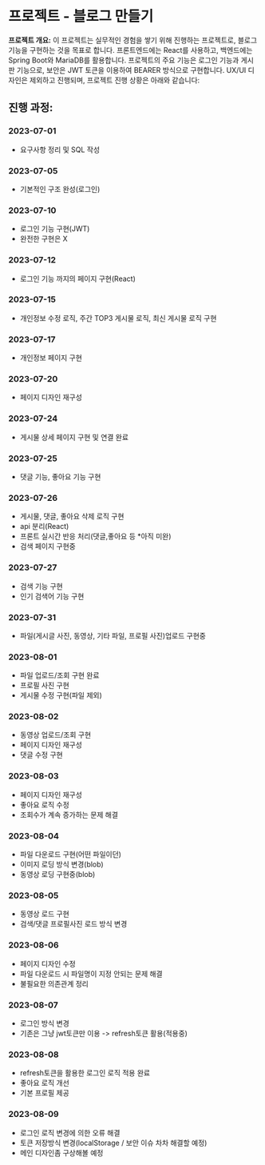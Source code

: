 # 프로젝트 - 블로그 만들기

**프로젝트 개요:**
이 프로젝트는 실무적인 경험을 쌓기 위해 진행하는 프로젝트로, 블로그 기능을 구현하는 것을 목표로 합니다. 프론트엔드에는 React를 사용하고, 백엔드에는 Spring Boot와 MariaDB를 활용합니다. 프로젝트의 주요 기능은 로그인 기능과 게시판 기능으로, 보안은 JWT 토큰을 이용하여 BEARER 방식으로 구현합니다. UX/UI 디자인은 제외하고 진행되며, 프로젝트 진행 상황은 아래와 같습니다:

## 진행 과정:

### 2023-07-01
- 요구사항 정리 및 SQL 작성

### 2023-07-05
- 기본적인 구조 완성(로그인)

### 2023-07-10
- 로그인 기능 구현(JWT)
- 완전한 구현은 X

### 2023-07-12
- 로그인 기능 까지의 페이지 구현(React)

### 2023-07-15
- 개인정보 수정 로직, 주간 TOP3 게시물 로직, 최신 게시물 로직 구현

### 2023-07-17
- 개인정보 페이지 구현

### 2023-07-20
- 페이지 디자인 재구성

### 2023-07-24
- 게시물 상세 페이지 구현 및 연결 완료

### 2023-07-25
- 댓글 기능, 좋아요 기능 구현

### 2023-07-26
- 게시물, 댓글, 좋아요 삭제 로직 구현
- api 분리(React)
- 프론트 실시간 반응 처리(댓글,좋아요 등 *아직 미완)
- 검색 페이지 구현중

### 2023-07-27
- 검색 기능 구현
- 인기 검색어 기능 구현

### 2023-07-31
- 파일(게시글 사진, 동영상, 기타 파일, 프로필 사진)업로드 구현중

### 2023-08-01
- 파일 업로드/조회 구현 완료
- 프로필 사진 구현
- 게시물 수정 구현(파일 제외)

### 2023-08-02
- 동영상 업로드/조회 구현
- 페이지 디자인 재구성
- 댓글 수정 구현

### 2023-08-03
- 페이지 디자인 재구성
- 좋아요 로직 수정
- 조회수가 계속 증가하는 문제 해결

### 2023-08-04
- 파일 다운로드 구현(어떤 파일이던)
- 이미지 로딩 방식 변경(blob)
- 동영상 로딩 구현중(blob)

### 2023-08-05
- 동영상 로드 구현
- 검색/댓글 프로필사진 로드 방식 변경

### 2023-08-06
- 페이지 디자인 수정
- 파일 다운로드 시 파일명이 지정 안되는 문제 해결
- 불필요한 의존관계 정리

### 2023-08-07
- 로그인 방식 변경
- 기존은 그냥 jwt토큰만 이용 -> refresh토큰 활용(적용중)

### 2023-08-08
- refresh토큰을 활용한 로그인 로직 적용 완료
- 좋아요 로직 개선
- 기본 프로필 제공

### 2023-08-09
- 로그인 로직 변경에 의한 오류 해결
- 토큰 저장방식 변경(localStorage / 보안 이슈 차차 해결할 예정)
- 메인 디자인좀 구상해볼 예정
